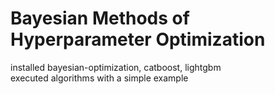 # Bayesian Methods of Hyperparameter Optimization 
installed bayesian-optimization, catboost, lightgbm  
executed algorithms with a simple example
